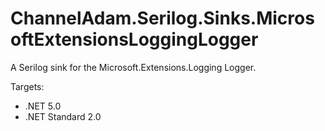 # ChannelAdam.Serilog.Sinks.MicrosoftExtensionsLoggingLogger

A Serilog sink for the Microsoft.Extensions.Logging Logger.

Targets:

- .NET 5.0
- .NET Standard 2.0

